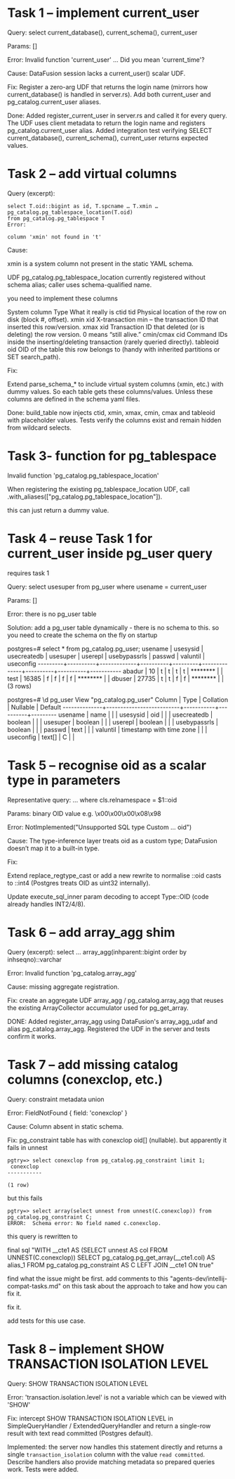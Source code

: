 # Task 1 – implement current_user
Query: select current_database(), current_schema(), current_user

Params: []

Error: Invalid function 'current_user' … Did you mean 'current_time'?

Cause: DataFusion session lacks a current_user() scalar UDF.

Fix: Register a zero-arg UDF that returns the login name (mirrors how current_database() is handled in server.rs). Add both current_user and pg_catalog.current_user aliases.

Done: Added register_current_user in server.rs and called it for every query. The UDF uses client metadata to return the login name and registers pg_catalog.current_user alias. Added integration test verifying SELECT current_database(), current_schema(), current_user returns expected values.

# Task 2 – add virtual columns 
Query (excerpt):

```
select T.oid::bigint as id, T.spcname … T.xmin … pg_catalog.pg_tablespace_location(T.oid)
from pg_catalog.pg_tablespace T
Error:

column 'xmin' not found in 't'

```

Cause:

xmin is a system column not present in the static YAML schema.

UDF pg_catalog.pg_tablespace_location currently registered without schema alias; caller uses schema-qualified name.


you need to implement these columns

System column	Type	What it really is
ctid	tid	Physical location of the row on disk (block #, offset).
xmin	xid	X-transaction min – the transaction ID that inserted this row/version.
xmax	xid	Transaction ID that deleted (or is deleting) the row version. 0 means “still alive.”
cmin/cmax	cid	Command IDs inside the inserting/deleting transaction (rarely queried directly).
tableoid	oid	OID of the table this row belongs to (handy with inherited partitions or SET search_path).

Fix:

Extend parse_schema_* to include virtual system columns (xmin, etc.) with dummy values. So each table gets these columns/values. Unless these columns are defined in the schema yaml files.

Done: build_table now injects ctid, xmin, xmax, cmin, cmax and tableoid with placeholder values. Tests verify the columns exist and remain hidden from wildcard selects.


# Task 3- function for pg_tablespace

Invalid function 'pg_catalog.pg_tablespace_location'

When registering the existing pg_tablespace_location UDF, call .with_aliases(["pg_catalog.pg_tablespace_location"]).

this can just return a dummy value.

# Task 4 – reuse Task 1 for current_user inside pg_user query

requires task 1

Query: select usesuper from pg_user where usename = current_user

Params: []

Error: there is no pg_user table

Solution: add a pg_user table dynamically - there is no schema to this. so you need to create the schema on the fly on startup

postgres=# select * from pg_catalog.pg_user;
 usename | usesysid | usecreatedb | usesuper | userepl | usebypassrls |  passwd  | valuntil | useconfig
---------+----------+-------------+----------+---------+--------------+----------+----------+-----------
 abadur  |       10 | t           | t        | t       | t            | ******** |          |
 test    |    16385 | f           | f        | f       | f            | ******** |          |
 dbuser  |    27735 | t           | t        | f       | f            | ******** |          |
(3 rows)

postgres=# \d pg_user
                        View "pg_catalog.pg_user"
    Column    |           Type           | Collation | Nullable | Default
--------------+--------------------------+-----------+----------+---------
 usename      | name                     |           |          |
 usesysid     | oid                      |           |          |
 usecreatedb  | boolean                  |           |          |
 usesuper     | boolean                  |           |          |
 userepl      | boolean                  |           |          |
 usebypassrls | boolean                  |           |          |
 passwd       | text                     |           |          |
 valuntil     | timestamp with time zone |           |          |
 useconfig    | text[]                   | C         |          |


# Task 5 – recognise oid as a scalar type in parameters
Representative query: … where cls.relnamespace = $1::oid

Params: binary OID value e.g. \x00\x00\x00\x08\x98

Error: NotImplemented("Unsupported SQL type Custom … oid")

Cause: The type-inference layer treats oid as a custom type; DataFusion doesn’t map it to a built-in type.

Fix:

Extend replace_regtype_cast or add a new rewrite to normalise ::oid casts to ::int4 (Postgres treats OID as uint32 internally).

Update execute_sql_inner param decoding to accept Type::OID (code already handles INT2/4/8).

# Task 6 – add array_agg shim
Query (excerpt): select … array_agg(inhparent::bigint order by inhseqno)::varchar

Error: Invalid function 'pg_catalog.array_agg'

Cause: missing aggregate registration.

Fix: create an aggregate UDF array_agg / pg_catalog.array_agg that reuses the existing ArrayCollector accumulator used for pg_get_array.

DONE: Added register_array_agg using DataFusion's array_agg_udaf and alias pg_catalog.array_agg. Registered the UDF in the server and tests confirm it works.

# Task 7 – add missing catalog columns (conexclop, etc.)
Query: constraint metadata union

Error: FieldNotFound { field: 'conexclop' }

Cause: Column absent in static schema.

Fix: pg_constraint table has with conexclop oid[] (nullable). but apparently it fails in unnest 
```
pgtry=> select conexclop from pg_catalog.pg_constraint limit 1;
 conexclop
-----------

(1 row)
```

but this fails

```
pgtry=> select array(select unnest from unnest(C.conexclop)) from pg_catalog.pg_constraint C;
ERROR:  Schema error: No field named c.conexclop.
```

this query is rewritten to 

final sql "WITH __cte1 AS (SELECT unnest AS col FROM UNNEST(C.conexclop)) SELECT pg_catalog.pg_get_array(__cte1.col) AS alias_1 FROM pg_catalog.pg_constraint AS C LEFT JOIN __cte1 ON true"

find what the issue might be first. add comments to this "agents-dev/intellij-compat-tasks.md" on this task about the approach to take and how you can fix it. 

fix it. 

add tests for this use case.

# Task 8 – implement SHOW TRANSACTION ISOLATION LEVEL
Query: SHOW TRANSACTION ISOLATION LEVEL

Error: 'transaction.isolation.level' is not a variable which can be viewed with 'SHOW'

Fix: intercept SHOW TRANSACTION ISOLATION LEVEL in SimpleQueryHandler / ExtendedQueryHandler and return a single-row result with text read committed (Postgres default).

Implemented: the server now handles this statement directly and returns a single
`transaction_isolation` column with the value `read committed`. Describe handlers
also provide matching metadata so prepared queries work. Tests were added.
